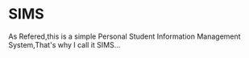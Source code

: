 # SIMS
As Refered,this is a simple Personal Student Information Management System,That's why I call it SIMS...
